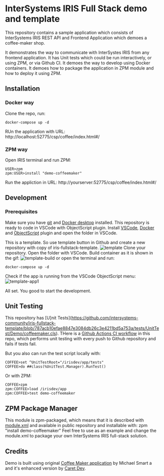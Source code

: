 # InterSystems IRIS Full Stack demo and template
This repository contains a sample application which consists of InterSystems IRIS REST API and Frontend Application which demoes a coffee-maker shop. 

It demonstrates the way to communicate with InterSystes IRIS from any frontend application.
It has Unit tests which could be run interactively, or using ZPM, or via Github CI.
It demoes the way to develop using Docker containers.
It demoes how to package the application in ZPM module and how to deploy it using ZPM.

## Installation
### Docker way
Clone the repo, run:
```
docker-compose up -d
```
RUn the application with URL: http://localhost:52775/csp/coffee/index.html#/
### ZPM way
Open IRIS terminal and run ZPM:
```
USER>zpm
zpm:USER>install "demo-coffeemaker"
```
Run the appliction in URL: http://yourserver:52775/csp/coffee/index.html#/

## Development
### Prerequisites
Make sure you have [git](https://git-scm.com/book/en/v2/Getting-Started-Installing-Git) and [Docker desktop](https://www.docker.com/products/docker-desktop) installed.
This repository is ready to code in VSCode with ObjectScript plugin.
Install [VSCode](https://code.visualstudio.com/), [Docker](https://marketplace.visualstudio.com/items?itemName=ms-azuretools.vscode-docker) and [ObjectScript](https://marketplace.visualstudio.com/items?itemName=daimor.vscode-objectscript) plugin and open the folder in VSCode.


This is a template. So use template button in Github and create a new repository with copy of iris-fullstack-template.
![template](https://user-images.githubusercontent.com/2781759/93434019-4142bc00-f8d0-11ea-9b09-0e64501dde53.gif)
Clone your repository.
Open the folder with VSCode.
Build container as it is shown in the gif:
![template-build](https://user-images.githubusercontent.com/2781759/93434498-ebbadf00-f8d0-11ea-992e-3197f007d3bf.gif)
or open the terminal and run:
```
docker-compose up -d
```
Check if the app is running from the VSCode ObjectScript menu:
![template-app1](https://user-images.githubusercontent.com/2781759/93438148-946b3d80-f8d5-11ea-8373-71383bf6395b.gif)

All set. You good to start the development.

## Unit Testing
This repository has [U]nit Tests](https://github.com/intersystems-community/iris-fullstack-template/blob/787acb10efae8847e3084db26c3e4211bd5a753a/tests/UnitTest/Demo/coffeemaker.cls).
THere is a [Github Actions CI workflow](https://github.com/intersystems-community/iris-fullstack-template/blob/787acb10efae8847e3084db26c3e4211bd5a753a/.github/workflows/main.yml) in this repo, which performs unit testing with every push to Github repository and fails if tests fail.

But you also can run the test script locally with:
```
COFFEE>set ^UnitTestRoot="/irisdev/app/tests"
COFFEE>do ##class(%UnitTest.Manager).RunTest()
```
Or with ZPM:
```
COFFEE>zpm
zpm:COFFEE>load /irisdev/app
zpm:COFFEE>test demo-coffeemaker
```

## ZPM Package Manager
This module is zpm-packaged, which means that it is described with [module.xml](https://github.com/intersystems-community/iris-fullstack-template/blob/40d39a688df604ef11681c80fc24254a6570fe43/module.xml) and available in public repository and installable with:
zpm "install demo-coffeemaker"
Feel free to use as an example and change the module.xml to package your own InterSystems IRIS full-stack solution.


## Credits
Demo is built using original [Coffee Maker application](https://github.com/intersystems/FirstLook-REST) by Michael Smart a and it's enhanced version by [Caret Dev](https://github.com/caretdev/CoffeeMaker).

